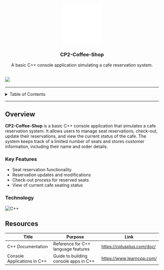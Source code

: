 <a name="readme-top"></a>

<br/>
<br/>

<div align="center">
  <a href="https://github.com/zyx-0314/">
    <img src="./assets/nyebe_logo_wt_250px.png" alt="Nyebe" width="130" height="130">
  </a>
  <h3 align="center">CP2-Coffee-Shop</h3>
</div>

<div align="center">
  A basic C++ console application simulating a cafe reservation system.
</div>

<br/>

![](https://visit-counter.vercel.app/counter.png?page=zyx-0314/CP2-Coffee-Shop)

---

<details>
  <summary>Table of Contents</summary>
  <ol>
    <li>
      <a href="#overview">Overview</a>
      <ol>
        <li><a href="#key-features">Key Features</a></li>
        <li><a href="#technology">Technology</a></li>
      </ol>
    </li>
    <li><a href="#resources">Resources</a></li>
  </ol>
</details>

---

## Overview

**CP2-Coffee-Shop** is a basic C++ console application that simulates a cafe reservation system. It allows users to manage seat reservations, check-out, update their reservations, and view the current status of the cafe. The system keeps track of a limited number of seats and stores customer information, including their name and order details.

### Key Features

- Seat reservation functionality
- Reservation updates and modifications
- Check-out process for reserved seats
- View of current cafe seating status

### Technology

![C++](https://img.shields.io/badge/C++-00599C?style=for-the-badge&logo=c%2B%2B&logoColor=white)

## Resources

| Title                      | Purpose                                       | Link                                        |
|----------------------------|-----------------------------------------------|---------------------------------------------|
| C++ Documentation          | Reference for C++ language features           | https://cplusplus.com/doc/                  |
| Console Applications in C++| Guide to building console apps in C++         | https://www.learncpp.com/                   |
